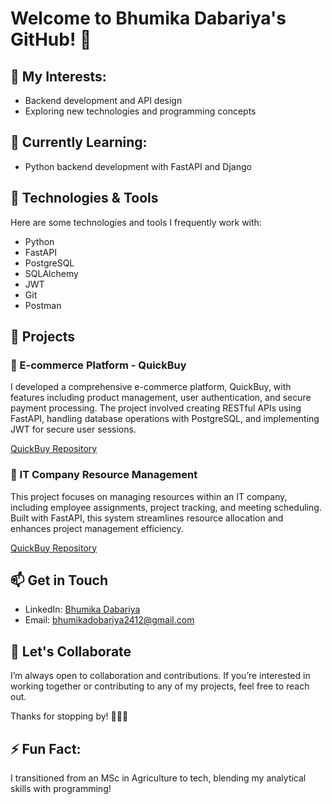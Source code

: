 # Welcome to Bhumika Dabariya's GitHub! 👋

## 👀 My Interests:
- Backend development and API design
- Exploring new technologies and programming concepts

## 🌱 Currently Learning:
- Python backend development with FastAPI and Django

## 🔧 Technologies & Tools
Here are some technologies and tools I frequently work with:
- Python
- FastAPI
- PostgreSQL
- SQLAlchemy
- JWT
- Git
- Postman

## 📂 Projects

### 🛒 E-commerce Platform - QuickBuy
I developed a comprehensive e-commerce platform, QuickBuy, with features including product management, user authentication, and secure payment processing. The project involved creating RESTful APIs using FastAPI, handling database operations with PostgreSQL, and implementing JWT for secure user sessions.

[QuickBuy Repository](https://github.com/Bhumika-Dobariya/QuickBuy-E-commerce-Plateform_FastAPI)

### 💼 IT Company Resource Management
This project focuses on managing resources within an IT company, including employee assignments, project tracking, and meeting scheduling. Built with FastAPI, this system streamlines resource allocation and enhances project management efficiency.

[QuickBuy Repository](https://github.com/Bhumika-Dobariya/ResourceWave-IT_company_resource_management_FastAPI)

## 📫 Get in Touch
- LinkedIn: [Bhumika Dabariya](https://www.linkedin.com/in/bhumika-dabariya/)
- Email: bhumikadobariya2412@gmail.com

## 🤝 Let's Collaborate
I’m always open to collaboration and contributions. If you’re interested in working together or contributing to any of my projects, feel free to reach out.

Thanks for stopping by! 👩‍💻🚀

## ⚡ Fun Fact:
I transitioned from an MSc in Agriculture to tech, blending my analytical skills with programming!

